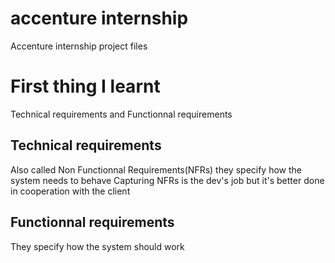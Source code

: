 # accenture internship
 Accenture internship project files

# First thing I learnt
Technical requirements and Functionnal requirements
## Technical requirements
Also called Non Functionnal Requirements(NFRs) they specify how the system needs to behave
Capturing NFRs is the dev's job but it's better done in cooperation with the client 
## Functionnal requirements
They specify how the system should work
